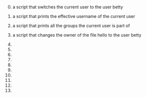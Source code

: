 0. a script that switches the current user to the user betty

1. a script that prints the effective username of the current user

2. a script that prints all the groups the current user is part of 

3. a script that changes the owner of the file hello to the user betty

4. 

5.

6. 

7. 

8. 

9. 

10. 

11. 

12.

13. 
